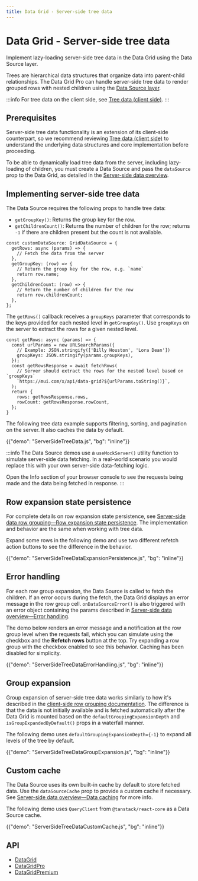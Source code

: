 ```yaml
---
title: Data Grid - Server-side tree data
---
```


# Data Grid - Server-side tree data [<span class="plan-pro"></span>](/x/introduction/licensing/#pro-plan 'Pro plan')

<p class="description">Implement lazy-loading server-side tree data in the Data Grid using the Data Source layer.</p>

Trees are hierarchical data structures that organize data into parent-child relationships.
The Data Grid Pro can handle server-side tree data to render grouped rows with nested children using the [Data Source layer](/x/react-data-grid/server-side-data/#the-solution-the-data-source-layer).

:::info
For tree data on the client side, see [Tree data (client side)](/x/react-data-grid/tree-data/).
:::

## Prerequisites

Server-side tree data functionality is an extension of its client-side counterpart, so we recommend reviewing [Tree data (client side)](/x/react-data-grid/tree-data/) to understand the underlying data structures and core implementation before proceeding.

To be able to dynamically load tree data from the server, including lazy-loading of children, you must create a Data Source and pass the `dataSource` prop to the Data Grid, as detailed in the [Server-side data overview](/x/react-data-grid/server-side-data/).

## Implementing server-side tree data

The Data Source requires the following props to handle tree data:

- `getGroupKey()`: Returns the group key for the row.
- `getChildrenCount()`: Returns the number of children for the row; returns `-1` if there are children present but the count is not available.

```tsx
const customDataSource: GridDataSource = {
  getRows: async (params) => {
    // Fetch the data from the server
  },
  getGroupKey: (row) => {
    // Return the group key for the row, e.g. `name`
    return row.name;
  },
  getChildrenCount: (row) => {
    // Return the number of children for the row
    return row.childrenCount;
  },
};
```

The `getRows()` callback receives a `groupKeys` parameter that corresponds to the keys provided for each nested level in `getGroupKey()`.
Use `groupKeys` on the server to extract the rows for a given nested level.

```tsx
const getRows: async (params) => {
  const urlParams = new URLSearchParams({
    // Example: JSON.stringify(['Billy Houston', 'Lora Dean'])
    groupKeys: JSON.stringify(params.groupKeys),
  });
  const getRowsResponse = await fetchRows(
    // Server should extract the rows for the nested level based on `groupKeys`
    `https://mui.com/x/api/data-grid?${urlParams.toString()}`,
  );
  return {
    rows: getRowsResponse.rows,
    rowCount: getRowsResponse.rowCount,
  };
}
```

The following tree data example supports filtering, sorting, and pagination on the server.
It also caches the data by default.

{{"demo": "ServerSideTreeData.js", "bg": "inline"}}

:::info
The Data Source demos use a `useMockServer()` utility function to simulate server-side data fetching.
In a real-world scenario you would replace this with your own server-side data-fetching logic.

Open the Info section of your browser console to see the requests being made and the data being fetched in response.
:::

## Row expansion state persistence

For complete details on row expansion state persistence, see [Server-side data row grouping—Row expansion state persistence](/x/react-data-grid/server-side-data/row-grouping/#row-expansion-state-persistence).
The implementation and behavior are the same when working with tree data.

Expand some rows in the following demo and use two different refetch action buttons to see the difference in the behavior.

{{"demo": "ServerSideTreeDataExpansionPersistence.js", "bg": "inline"}}

## Error handling

For each row group expansion, the Data Source is called to fetch the children.
If an error occurs during the fetch, the Data Grid displays an error message in the row group cell.
`onDataSourceError()` is also triggered with an error object containing the params described in [Server-side data overview—Error handling](/x/react-data-grid/server-side-data/#error-handling).

The demo below renders an error message and a notification at the row group level when the requests fail, which you can simulate using the checkbox and the **Refetch rows** button at the top.
Try expanding a row group with the checkbox enabled to see this behavior.
Caching has been disabled for simplicity.

{{"demo": "ServerSideTreeDataErrorHandling.js", "bg": "inline"}}

## Group expansion

Group expansion of server-side tree data works similarly to how it's described in the [client-side row grouping documentation](/x/react-data-grid/row-grouping/#group-expansion).
The difference is that the data is not initially available and is fetched automatically after the Data Grid is mounted based on the `defaultGroupingExpansionDepth` and `isGroupExpandedByDefault()` props in a waterfall manner.

The following demo uses `defaultGroupingExpansionDepth={-1}` to expand all levels of the tree by default.

{{"demo": "ServerSideTreeDataGroupExpansion.js", "bg": "inline"}}

## Custom cache

The Data Source uses its own built-in cache by default to store fetched data.
Use the `dataSourceCache` prop to provide a custom cache if necessary.
See [Server-side data overview—Data caching](/x/react-data-grid/server-side-data/#data-caching) for more info.

The following demo uses `QueryClient` from `@tanstack/react-core` as a Data Source cache.

{{"demo": "ServerSideTreeDataCustomCache.js", "bg": "inline"}}

## API

- [DataGrid](/x/api/data-grid/data-grid/)
- [DataGridPro](/x/api/data-grid/data-grid-pro/)
- [DataGridPremium](/x/api/data-grid/data-grid-premium/)
